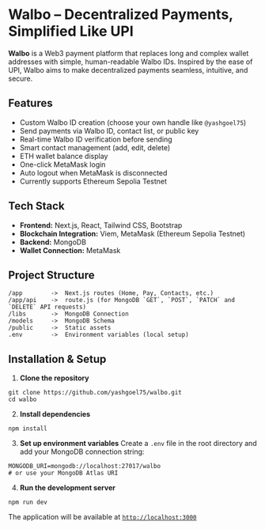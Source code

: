 # Walbo – Decentralized Payments, Simplified Like UPI

**Walbo** is a Web3 payment platform that replaces long and complex wallet addresses with simple, human-readable Walbo IDs. Inspired by the ease of UPI, Walbo aims to make decentralized payments seamless, intuitive, and secure.


## Features
- Custom Walbo ID creation (choose your own handle like `@yashgoel75`)
- Send payments via Walbo ID, contact list, or public key
- Real-time Walbo ID verification before sending
- Smart contact management (add, edit, delete)
- ETH wallet balance display
- One-click MetaMask login
- Auto logout when MetaMask is disconnected
- Currently supports Ethereum Sepolia Testnet


## Tech Stack
- **Frontend:** Next.js, React, Tailwind CSS, Bootstrap
- **Blockchain Integration:** Viem, MetaMask (Ethereum Sepolia Testnet)
- **Backend:** MongoDB
- **Wallet Connection:** MetaMask

## Project Structure
```
/app        ->  Next.js routes (Home, Pay, Contacts, etc.)
/app/api    ->  route.js (for MongoDB `GET`, `POST`, `PATCH` and `DELETE` API requests)
/libs       ->  MongoDB Connection
/models     ->  MongoDB Schema
/public     ->  Static assets
.env        ->  Environment variables (local setup)
```

## Installation & Setup

1. **Clone the repository**
```
git clone https://github.com/yashgoel75/walbo.git
cd walbo
```

2. **Install dependencies**
```
npm install
```

3. **Set up environment variables**
Create a `.env` file in the root directory and add your MongoDB connection string:
```
MONGODB_URI=mongodb://localhost:27017/walbo
# or use your MongoDB Atlas URI
```

4. **Run the development server**
```
npm run dev
```
The application will be available at [`http://localhost:3000`](http://localhost:3000)